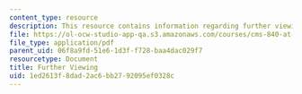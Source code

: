 ```yaml
---
content_type: resource
description: This resource contains information regarding further viewing.
file: https://ol-ocw-studio-app-qa.s3.amazonaws.com/courses/cms-840-at-the-limit-violence-in-contemporary-representation-fall-2013/1ed2613f8dad2ac6bb2792095ef0328c_MITCMS_840F13_FurtherVwng.pdf
file_type: application/pdf
parent_uid: 06f8a9fd-51e6-1d3f-f728-baa4dac029f7
resourcetype: Document
title: Further Viewing
uid: 1ed2613f-8dad-2ac6-bb27-92095ef0328c
---
```

